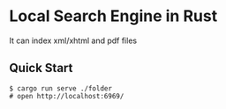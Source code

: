 # Local Search Engine in Rust
It can index xml/xhtml and pdf files
## Quick Start

```console
$ cargo run serve ./folder
# open http://localhost:6969/ 
```
